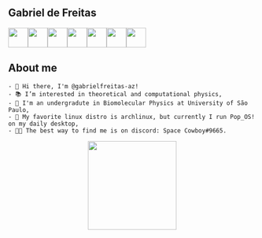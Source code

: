 ## Gabriel de Freitas 

<div align="left">
	<img src="https://cdn.jsdelivr.net/gh/devicons/devicon/icons/julia/julia-original-wordmark.svg" width="40" height="40"/><img src="https://cdn.jsdelivr.net/gh/devicons/devicon/icons/c/c-original.svg" width="40" height="40"/><img src="https://cdn.jsdelivr.net/gh/devicons/devicon/icons/python/python-original.svg" width="40" height="40"/><img src="https://cdn.jsdelivr.net/gh/devicons/devicon/icons/linux/linux-original.svg" width="40" height="40"/><img src="https://cdn.jsdelivr.net/gh/devicons/devicon/icons/git/git-original-wordmark.svg" width="40" height="40" /><img src="https://cdn.jsdelivr.net/gh/devicons/devicon/icons/vim/vim-original.svg" width="40" height="40"/><img src="https://cdn.jsdelivr.net/gh/devicons/devicon/icons/vscode/vscode-original.svg" width="40" height="40"/>
</div>

## About me

<div dsplay="inline-block">
	
	- 👋 Hi there, I'm @gabrielfreitas-az! 
	- 📚 I’m interested in theoretical and computational physics, 
	- 🧬 I'm an undergradute in Biomolecular Physics at University of São Paulo,
	- 🐧 My favorite linux distro is archlinux, but currently I run Pop_OS! on my daily desktop, 
	- 👨‍💻 The best way to find me is on discord: Space Cowboy#9665.
</div>


<div align="center">
	<a href="https://github.com/gabrielfreitas-azr">
	<img height="180em" src="https://github-readme-stats.vercel.app/api?username=gabrielfreitas-azr&show_icons=true&theme=tokyonight&include_all_commits=true&count_private=true"/>
	
</div>


          

    
          

<!---
gabrielfreitas-azr/gabrielfreitas-azr is a ✨ special ✨ repository because its `README.md` (this file) appears on your GitHub profile.
You can click the Preview link to take a look at your changes.
--->
